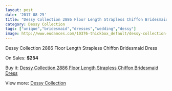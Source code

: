 ```yaml
---
layout: post
date: '2017-08-25'
title: "Dessy Collection 2886 Floor Length Strapless Chiffon Bridesmaid Dress"
category: Dessy Collection
tags: ["unique","bridesmaid","dresses","wedding","dessy"]
image: http://www.eudances.com/10376-thickbox_default/dessy-collection-2886-floor-length-strapless-chiffon-bridesmaid-dress.jpg
---
```

Dessy Collection 2886 Floor Length Strapless Chiffon Bridesmaid Dress

On Sales: **$254**
<a href="https://www.eudances.com/en/dessy-collection/3381-dessy-collection-2886-floor-length-strapless-chiffon-bridesmaid-dress.html"><amp-img layout="responsive" width="600" height="600" src="//www.eudances.com/10376-thickbox_default/dessy-collection-2886-floor-length-strapless-chiffon-bridesmaid-dress.jpg" alt="Dessy Collection 2886 Floor Length Strapless Chiffon Bridesmaid Dress 0" /></a>
<a href="https://www.eudances.com/en/dessy-collection/3381-dessy-collection-2886-floor-length-strapless-chiffon-bridesmaid-dress.html"><amp-img layout="responsive" width="600" height="600" src="//www.eudances.com/10379-thickbox_default/dessy-collection-2886-floor-length-strapless-chiffon-bridesmaid-dress.jpg" alt="Dessy Collection 2886 Floor Length Strapless Chiffon Bridesmaid Dress 1" /></a>
<a href="https://www.eudances.com/en/dessy-collection/3381-dessy-collection-2886-floor-length-strapless-chiffon-bridesmaid-dress.html"><amp-img layout="responsive" width="600" height="600" src="//www.eudances.com/10378-thickbox_default/dessy-collection-2886-floor-length-strapless-chiffon-bridesmaid-dress.jpg" alt="Dessy Collection 2886 Floor Length Strapless Chiffon Bridesmaid Dress 2" /></a>
<a href="https://www.eudances.com/en/dessy-collection/3381-dessy-collection-2886-floor-length-strapless-chiffon-bridesmaid-dress.html"><amp-img layout="responsive" width="600" height="600" src="//www.eudances.com/10377-thickbox_default/dessy-collection-2886-floor-length-strapless-chiffon-bridesmaid-dress.jpg" alt="Dessy Collection 2886 Floor Length Strapless Chiffon Bridesmaid Dress 3" /></a>

Buy it: [Dessy Collection 2886 Floor Length Strapless Chiffon Bridesmaid Dress](https://www.eudances.com/en/dessy-collection/3381-dessy-collection-2886-floor-length-strapless-chiffon-bridesmaid-dress.html "Dessy Collection 2886 Floor Length Strapless Chiffon Bridesmaid Dress")

View more: [Dessy Collection](https://www.eudances.com/en/60-Dessy-Collection "Dessy Collection")
